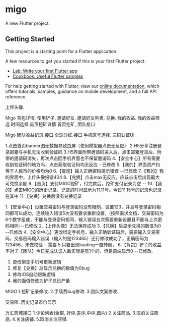 # migo

A new Flutter project.

## Getting Started

This project is a starting point for a Flutter application.

A few resources to get you started if this is your first Flutter project:

- [Lab: Write your first Flutter app](https://flutter.dev/docs/get-started/codelab)
- [Cookbook: Useful Flutter samples](https://flutter.dev/docs/cookbook)

For help getting started with Flutter, view our
[online documentation](https://flutter.dev/docs), which offers tutorials,
samples, guidance on mobile development, and a full API reference.




上传头像.

Migo
背包详情.
使用铲子.
邀请好友.
邀请好友列表.
兑换.
我的收益.
我的收益筛选
时间选择
首页挖矿详情
首页挖矿,
团队接口

Migo
团队收益记录.接口
全球分红.接口
手机区号选择.
三码认证UI


1.点击首页banner图无数据导致白屏（使用模拟器点击无反应）
2.H5分享注册登录邮箱与手机无法收到验证码
3.H5界面附带邀请码进入后，点击邮箱登录后，附带的邀请码消失，再次点击回手机界面也不保留邀请码
4.【安全中心】所有需要收到验证码的地方吗，点击获取验证码均无反应 - 已修改
5.【我的】界面资产约等于人民币的价格均为0 
6.【提现】输入正确密码提示错误 --已修改
7.【我的】我的界面中，上传头像报错404
8.【兑换】点击max无反应，应该点击后出现最大可兑换余额
9.【首页】支付MIGO挖矿，付完款后，挖矿支付记录为空 --
10.【我的】点击MIGO的历史记录，记录的时间显示为11.11号。今日11.15号的记录也记录在其中
11.【兑换】兑换后没有兑换记录



1.【安全中心】设置交易密码与登录密码没有限制，设置123，并且与登录密码相同都可以成功，连续输入错误5次没有要求重新设置，(按照需求文档，交易密码为6个数字组成，不能与登录密码相同，输入错误五次需要重新设置且不能与上次密码相同---已修改
2.【上传头像】无法保存成功
3.【兑换】后显示兑换的数值为0 --已修改
4.【安全中心】更改绑定手机号，输入正确验证码后，需要输入交易密码，交易密码输入错误（输入的是123465）还行修改成功了，正确密码为123456，未做校验 --需要
5.只要出现loading一直转圈，
6.【背包】铲子的收益不对
7.【团队】今日完成认证人数实际是有1个的，但是前端显示0 --已修改.

1. 更改绑定手机号更新逻辑
2. 修复【兑换】后显示兑换的数值为0bug
3. 修改iOS自动跟新逻辑
4. 我的面值修改为铲子总日产量


MIGO
1.挖矿记录修改.
2.手续费bug修改.
3.团队文案修改.

交易所.
历史记录市价显示

万汇商城接口
1.评论列表(全部, 好评,差评,中评,图片)
2.关注商品.
3.取消关注商品.
4.关注店铺.
5.取消关注店铺.






